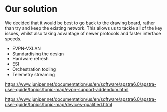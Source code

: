 # Our solution

We decided that it would be best to go back to the drawing board, rather than try and keep the existing network. This allows us to tackle all of the key issues, whilst also taking advantage of newer protocols and faster interface speeds.

- EVPN-VXLAN
- Standardising the design
- Hardware refresh
- ESI
- Orchestration tooling
- Telemetry streaming

https://www.juniper.net/documentation/us/en/software/apstra6.0/apstra-user-guide/topics/topic-map/evpn-support-addendum.html

https://www.juniper.net/documentation/us/en/software/apstra6.0/apstra-user-guide/topics/topic-map/devices-qualified.html

<!--
So, how are we going to solve this? Well, put simply, out with the old and in with the new. We decided that the best way to modernise our software stack, was to modernise the hardware stack first.

I'm sure that most people here have had some battles with spanning tree over the years. We knew there was a better way that had emerged since the old network was built, and that is VXLAN. Why switch when you can route? As a team of engineers that love label switching, this was a pretty easy argument to win. Couple that with EVPN for signalling, you've got a great stack that is well supported by many vendors.

To solve the issue of differing designs, we decided to pick something rather simple and straightforward, which we could expand on as required. This ended up being a spine and leaf deployment, rather than just being collapsed with a pair of switches, to allow us to add more switches as required.

We decided to stay with Juniper as our vendor of choice for the network, as Junos is what the team is familiar with across not just the existing data centre network, but also our MPLS network. The QFX5120 series was chosen as the leafs, and the QFX5200 series for the spine. 

The 5200 boxes are cheaper for flat 100G connectivity as opposed to the comparable 5120 variant, however the Broadcom Tomahawk ASIC on the inside doesn't work well in the leaf role. For frames that are already encapsulated with VXLAN and do not require de-encapsulation however, it is rather well suited. Limitations like this is something that is a little hard to wrap your head around at first, and the vendors often don't do a great job of making it clear.

Thankfully our SE helped us down the right path, however not everyone has access to someone at their vendor of choice, especially if you're deploying used hardware. I've had a few discussions with others over the years about what box works in what role as they have had the exact same questions, and I generally point to the two links on screen from Juniper. There's a good list of what boxes works in what role, and even if your device isn't covered, it lists the majority of chipsets that you would use for something like this and you can work backwards from there.

For automating the network, we settled on Juniper's Apstra platform. It is quite feature rich, and we found it to be quite intuitive for assisting in the standup of the fabrics. There's some great functionality in there too for automating the allocation of prefixes and ASNs for the eBGP underlay, as well as VNIs for the individual networks.

As part of Apstra, we also get telemetry streaming for visibility out of the box. This is something that we were wanting to dip our toes into with other parts of the network, so starting with the data centre fabric made a lot of sense. Apstra gives us pretty much everything we want out of the box, and being an intent based solution, it can correlate most of the issues for us and provide a root cause without needing someone to dig through the logs and make sense of what is going on.
-->